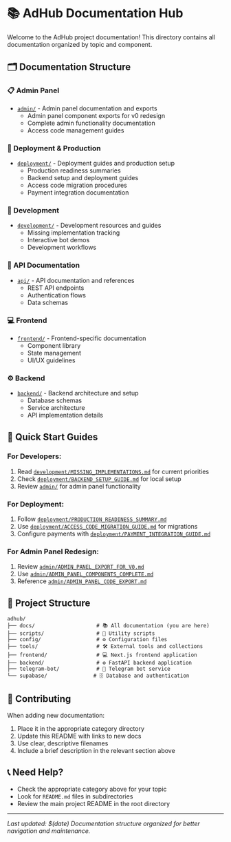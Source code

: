 # 📚 AdHub Documentation Hub

Welcome to the AdHub project documentation! This directory contains all documentation organized by topic and component.

## 🗂️ **Documentation Structure**

### **📋 Admin Panel**
- [`admin/`](./admin/) - Admin panel documentation and exports
  - Admin panel component exports for v0 redesign
  - Complete admin functionality documentation
  - Access code management guides

### **🚀 Deployment & Production**
- [`deployment/`](./deployment/) - Deployment guides and production setup
  - Production readiness summaries
  - Backend setup and deployment guides
  - Access code migration procedures
  - Payment integration documentation

### **🔧 Development**
- [`development/`](./development/) - Development resources and guides
  - Missing implementation tracking
  - Interactive bot demos
  - Development workflows

### **🔗 API Documentation**
- [`api/`](./api/) - API documentation and references
  - REST API endpoints
  - Authentication flows
  - Data schemas

### **💻 Frontend**
- [`frontend/`](./frontend/) - Frontend-specific documentation
  - Component library
  - State management
  - UI/UX guidelines

### **⚙️ Backend**
- [`backend/`](./backend/) - Backend architecture and setup
  - Database schemas
  - Service architecture
  - API implementation details

## 🚀 **Quick Start Guides**

### **For Developers:**
1. Read [`development/MISSING_IMPLEMENTATIONS.md`](./development/MISSING_IMPLEMENTATIONS.md) for current priorities
2. Check [`deployment/BACKEND_SETUP_GUIDE.md`](./deployment/BACKEND_SETUP_GUIDE.md) for local setup
3. Review [`admin/`](./admin/) for admin panel functionality

### **For Deployment:**
1. Follow [`deployment/PRODUCTION_READINESS_SUMMARY.md`](./deployment/PRODUCTION_READINESS_SUMMARY.md)
2. Use [`deployment/ACCESS_CODE_MIGRATION_GUIDE.md`](./deployment/ACCESS_CODE_MIGRATION_GUIDE.md) for migrations
3. Configure payments with [`deployment/PAYMENT_INTEGRATION_GUIDE.md`](./deployment/PAYMENT_INTEGRATION_GUIDE.md)

### **For Admin Panel Redesign:**
1. Review [`admin/ADMIN_PANEL_EXPORT_FOR_V0.md`](./admin/ADMIN_PANEL_EXPORT_FOR_V0.md)
2. Use [`admin/ADMIN_PANEL_COMPONENTS_COMPLETE.md`](./admin/ADMIN_PANEL_COMPONENTS_COMPLETE.md)
3. Reference [`admin/ADMIN_PANEL_CODE_EXPORT.md`](./admin/ADMIN_PANEL_CODE_EXPORT.md)

## 📁 **Project Structure**

```
adhub/
├── docs/                    # 📚 All documentation (you are here)
├── scripts/                 # 🔧 Utility scripts
├── config/                  # ⚙️ Configuration files
├── tools/                   # 🛠️ External tools and collections
├── frontend/                # 💻 Next.js frontend application
├── backend/                 # ⚙️ FastAPI backend application
├── telegram-bot/            # 🤖 Telegram bot service
└── supabase/               # 🗄️ Database and authentication
```

## 🤝 **Contributing**

When adding new documentation:
1. Place it in the appropriate category directory
2. Update this README with links to new docs
3. Use clear, descriptive filenames
4. Include a brief description in the relevant section above

## 📞 **Need Help?**

- Check the appropriate category above for your topic
- Look for `README.md` files in subdirectories
- Review the main project README in the root directory

---

*Last updated: $(date)*
*Documentation structure organized for better navigation and maintenance.* 